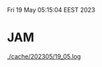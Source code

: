 Fri 19 May 05:15:04 EEST 2023
# JAM
<a href='./cache/202305/19_05.log'>./cache/202305/19_05.log</a>

